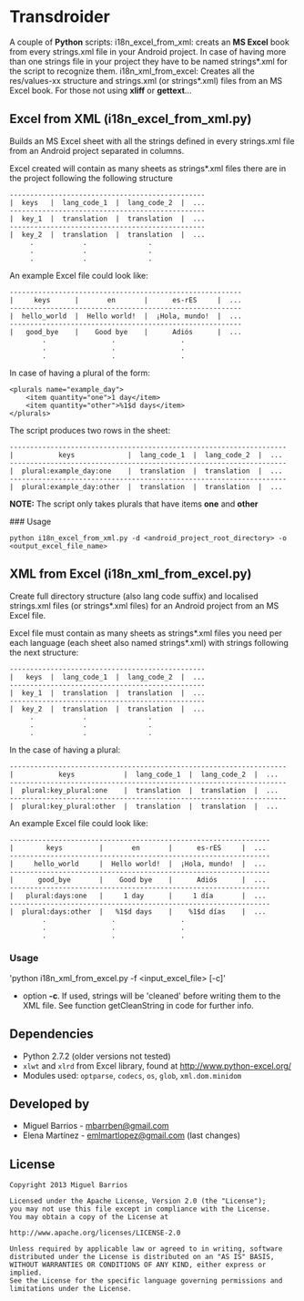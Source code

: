 # Transdroider

A couple of **Python** scripts: 
i18n_excel_from_xml: creats an **MS Excel** book from every strings.xml file in your Android project. In case of having more than one strings file in your project they have to be named strings\*.xml for the script to recognize them. 
i18n_xml_from_excel: Creates all the res/values-xx structure and strings.xml (or strings\*.xml) files from an MS Excel book. For those not using **xliff** or **gettext**...

## Excel from XML (i18n_excel_from_xml.py)

Builds an MS Excel sheet with all the strings defined in every strings.xml file from an Android project separated in columns.

Excel created will contain as many sheets as strings\*.xml files there are in the project following the following structure

```text
------------------------------------------------
|  keys   |  lang_code_1  |  lang_code_2  |  ...
------------------------------------------------
|  key_1  |  translation  |  translation  |  ...
------------------------------------------------
|  key_2  |  translation  |  translation  |  ...
     .            .               .
     .            .               .
     .            .               .
```
An example Excel file could look like:

```text
---------------------------------------------------------
|     keys      |       en       |      es-rES     |  ...
---------------------------------------------------------
|  hello_world  |  Hello world!  |  ¡Hola, mundo!  |  ...
---------------------------------------------------------
|   good_bye    |    Good bye    |      Adiós      |  ...
        .                .                .
        .                .                .
        .                .                .
```

In case of having a plural of the form:

```text
<plurals name="example_day">
	<item quantity="one">1 day</item>
	<item quantity="other">%1$d days</item>
</plurals>
```
The script produces two rows in the sheet:

```text
--------------------------------------------------------------------
|         	keys			 |  lang_code_1  |  lang_code_2  |  ...
--------------------------------------------------------------------
|  plural:example_day:one    |  translation  |  translation  |  ...
--------------------------------------------------------------------
|  plural:example_day:other  |  translation  |  translation  |  ...
```
**NOTE:** The script only takes plurals that have items **one** and **other** 

### Usage

`python i18n_excel_from_xml.py -d <android_project_root_directory> -o <output_excel_file_name>`

## XML from Excel (i18n_xml_from_excel.py)

Create full directory structure (also lang code suffix) and localised strings.xml files (or strings*.xml files) for an Android project from an MS Excel file.

Excel file must contain as many sheets as strings\*.xml files you need per each language (each sheet also named strings\*.xml) with strings following the next structure:

```text
------------------------------------------------
|   keys  |  lang_code_1  |  lang_code_2  |  ...
------------------------------------------------
|  key_1  |  translation  |  translation  |  ...
------------------------------------------------
|  key_2  |  translation  |  translation  |  ...
     .            .               .
     .            .               .
     .            .               .
```	 
In the case of having a plural:

```text
--------------------------------------------------------------------
|         	keys			|  lang_code_1  |  lang_code_2  |  ...
--------------------------------------------------------------------
|  plural:key_plural:one    |  translation  |  translation  |  ...
--------------------------------------------------------------------
|  plural:key_plural:other  |  translation  |  translation  |  ...
```
	 
An example Excel file could look like:
```text
----------------------------------------------------------------
|        keys      	  |       en       |      es-rES     |  ...
----------------------------------------------------------------
|     hello_world  	  |  Hello world!  |  ¡Hola, mundo!  |  ...
----------------------------------------------------------------
|      good_bye    	  |    Good bye    |      Adiós      |  ...
----------------------------------------------------------------
|   plural:days:one   |     1 day  	   |   	 1 día	     |  ...
----------------------------------------------------------------
|  plural:days:other  |   %1$d days    |    %1$d días    |  ...
        .                .                .
        .                .                .
        .                .                .
```
		
### Usage

'python i18n_xml_from_excel.py -f <input_excel_file> [-c]'

- option **-c**. If used, strings will be 'cleaned' before writing them to the XML file. See function getCleanString in code for further info.

## Dependencies

* Python 2.7.2 (older versions not tested)
* `xlwt` and `xlrd` from Excel library, found at http://www.python-excel.org/
* Modules used: `optparse`, `codecs`, `os`, `glob`, `xml.dom.minidom`

## Developed by

* Miguel Barrios - mbarrben@gmail.com
* Elena Martínez - emlmartlopez@gmail.com (last changes)

## License

```text
Copyright 2013 Miguel Barrios

Licensed under the Apache License, Version 2.0 (the "License");
you may not use this file except in compliance with the License.
You may obtain a copy of the License at

http://www.apache.org/licenses/LICENSE-2.0

Unless required by applicable law or agreed to in writing, software
distributed under the License is distributed on an "AS IS" BASIS,
WITHOUT WARRANTIES OR CONDITIONS OF ANY KIND, either express or implied.
See the License for the specific language governing permissions and
limitations under the License.
```
